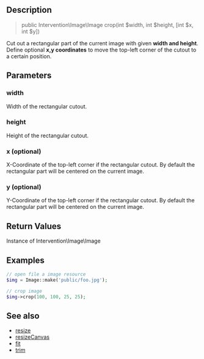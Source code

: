## Description

> public Intervention\Image\Image crop(int $width, int $height, [int $x, int $y])

Cut out a rectangular part of the current image with given **width and height**. Define optional **x,y coordinates** to move the top-left corner of the cutout to a certain position.


## Parameters

### width
Width of the rectangular cutout.

### height
Height of the rectangular cutout.

### x (optional)
X-Coordinate of the top-left corner if the rectangular cutout. By default the rectangular part will be centered on the current image.

### y (optional)
Y-Coordinate of the top-left corner if the rectangular cutout. By default the rectangular part will be centered on the current image.

## Return Values
Instance of Intervention\Image\Image

## Examples

```php
// open file a image resource
$img = Image::make('public/foo.jpg');

// crop image
$img->crop(100, 100, 25, 25);
```


## See also

- [resize](/api/resize)
- [resizeCanvas](/api/resizeCanvas)
- [fit](/api/fit)
- [trim](/api/trim)
